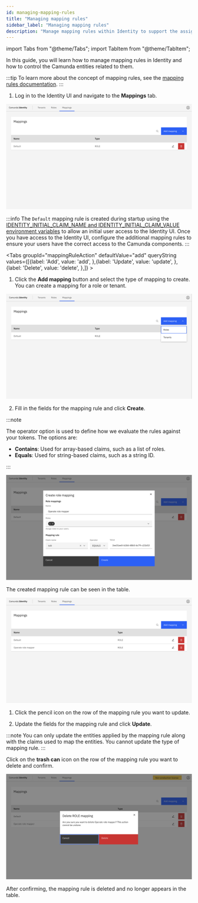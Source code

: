 ```yaml
---
id: managing-mapping-rules
title: "Managing mapping rules"
sidebar_label: "Managing mapping rules"
description: "Manage mapping rules within Identity to support the assigning of Camunda entities to your users."
---
```


import Tabs from "@theme/Tabs";
import TabItem from "@theme/TabItem";

In this guide, you will learn how to manage mapping rules in Identity and how to control the Camunda entities related to
them.

:::tip
To learn more about the concept of mapping rules, see
the [mapping rules documentation](../../../concepts/mapping-rules.md).
:::

1. Log in to the Identity UI and navigate to the **Mappings** tab.

![mapping-rule-management-tab](../img/mapping-rule-management-tab.png)

:::info
The `Default` mapping rule is created during startup using the [IDENTITY_INITIAL_CLAIM_NAME and
IDENTITY_INITIAL_CLAIM_VALUE environment variables](../../deployment/configuration-variables.md#oidc-configuration) to
allow an initial user access to the Identity UI. Once you have
access to the Identity UI, configure the additional mapping rules to ensure your users have
the correct access to the Camunda components.
:::

<Tabs groupId="mappingRuleAction" defaultValue="add" queryString
values={[{label: 'Add', value: 'add', },{label: 'Update', value: 'update', },{label: 'Delete', value: 'delete', },]} >

<TabItem value="add">

1. Click the **Add mapping** button and select the type of mapping to create. You can create a mapping for a role or
   tenant.

![mapping-rule-add](../img/mapping-rule-add-mapping.png)

2. Fill in the fields for the mapping rule and click **Create**.

:::note

The operator option is used to define how we evaluate the rules against your tokens. The options are:

- **Contains**: Used for array-based claims, such as a list of roles.
- **Equals**: Used for string-based claims, such as a string ID.

:::

![mapping-rule-add-modal](../img/mapping-rule-add-mapping-modal.png)

The created mapping rule can be seen in the table.

![mapping-rule-refreshed-table](../img/mapping-rule-refreshed-table.png)

</TabItem>
<TabItem value="update">

1. Click the pencil icon on the row of the mapping rule you want to update.

2. Update the fields for the mapping rule and click **Update**.

:::note
You can only update the entities applied by the mapping rule along with the claims used to map the entities. You cannot
update the type of mapping rule.
:::

</TabItem>
<TabItem value="delete">

Click on the **trash can** icon on the row of the mapping rule you want to delete and confirm.

![mapping-rule-delete-modal](../img/mapping-rule-delete-modal.png)

After confirming, the mapping rule is deleted and no longer appears in the table.

</TabItem>

</Tabs>
